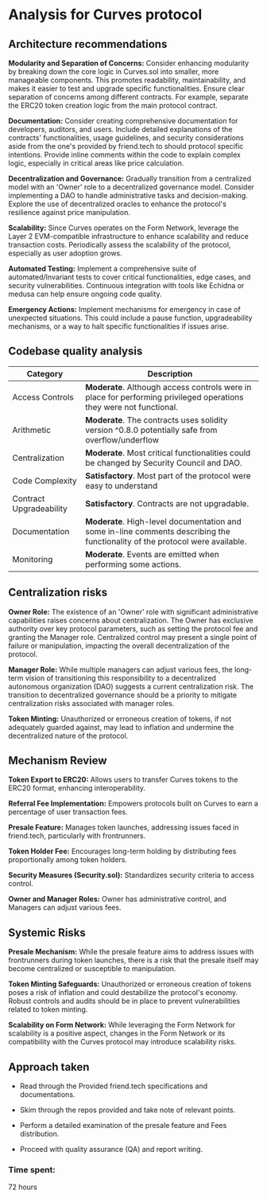 # Analysis for Curves protocol

## Architecture recommendations

**Modularity and Separation of Concerns:**
Consider enhancing modularity by breaking down the core logic in Curves.sol into smaller, more manageable components. This promotes readability, maintainability, and makes it easier to test and upgrade specific functionalities.
Ensure clear separation of concerns among different contracts. For example, separate the ERC20 token creation logic from the main protocol contract.

**Documentation:**
Consider creating comprehensive documentation for developers, auditors, and users. Include detailed explanations of the contracts' functionalities, usage guidelines, and security considerations aside from the one's provided by friend.tech to should protocol specific intentions.
Provide inline comments within the code to explain complex logic, especially in critical areas like price calculation.

**Decentralization and Governance:**
Gradually transition from a centralized model with an 'Owner' role to a decentralized governance model. Consider implementing a DAO to handle administrative tasks and decision-making.
Explore the use of decentralized oracles to enhance the protocol's resilience against price manipulation.

**Scalability:**
Since Curves operates on the Form Network, leverage the Layer 2 EVM-compatible infrastructure to enhance scalability and reduce transaction costs.
Periodically assess the scalability of the protocol, especially as user adoption grows.

**Automated Testing:**
Implement a comprehensive suite of automated/Invariant tests to cover critical functionalities, edge cases, and security vulnerabilities. Continuous integration with tools like Echidna or medusa can help ensure ongoing code quality.

**Emergency Actions:**
Implement mechanisms for emergency  in case of unexpected situations. This could include a pause function, upgradeability mechanisms, or a way to halt specific functionalities if issues arise.

## Codebase quality analysis
| Category | Description |
|--- | --- |
|Access Controls | **Moderate**. Although access controls were in place for performing privileged operations they were not functional.|
|Arithmetic | **Moderate**. The contracts uses solidity version ^0.8.0 potentially safe from overflow/underflow |
| Centralization | **Moderate**. Most critical functionalities could be changed by Security Council and DAO.|
| Code Complexity | **Satisfactory**. Most part of the protocol were easy to understand |
|Contract Upgradeability | **Satisfactory**. Contracts are not upgradable.|
| Documentation | **Moderate**. High-level documentation and some in-line comments describing the functionality of the protocol were available.|
| Monitoring | **Moderate**. Events are emitted when performing some actions.|

## Centralization risks
**Owner Role:**
The existence of an 'Owner' role with significant administrative capabilities raises concerns about centralization. The Owner has exclusive authority over key protocol parameters, such as setting the protocol fee and granting the Manager role.
Centralized control may present a single point of failure or manipulation, impacting the overall decentralization of the protocol.

**Manager Role:**
While multiple managers can adjust various fees, the long-term vision of transitioning this responsibility to a decentralized autonomous organization (DAO) suggests a current centralization risk.
The transition to decentralized governance should be a priority to mitigate centralization risks associated with manager roles.

**Token Minting:**
Unauthorized or erroneous creation of tokens, if not adequately guarded against, may lead to inflation and undermine the decentralized nature of the protocol.

## Mechanism Review
**Token Export to ERC20:**
Allows users to transfer Curves tokens to the ERC20 format, enhancing interoperability.

**Referral Fee Implementation:**
Empowers protocols built on Curves to earn a percentage of user transaction fees.

**Presale Feature:**
Manages token launches, addressing issues faced in friend.tech, particularly with frontrunners.

**Token Holder Fee:**
Encourages long-term holding by distributing fees proportionally among token holders.

**Security Measures (Security.sol):**
Standardizes security criteria to access control.

**Owner and Manager Roles:**
Owner has administrative control, and Managers can adjust various fees.

## Systemic Risks
**Presale Mechanism:**
While the presale feature aims to address issues with frontrunners during token launches, there is a risk that the presale itself may become centralized or susceptible to manipulation.

**Token Minting Safeguards:**
Unauthorized or erroneous creation of tokens poses a risk of inflation and could destabilize the protocol's economy.
Robust controls and audits should be in place to prevent vulnerabilities related to token minting.

**Scalability on Form Network:**
While leveraging the Form Network for scalability is a positive aspect, changes in the Form Network or its compatibility with the Curves protocol may introduce scalability risks.

## Approach taken
* Read through the Provided friend.tech specifications and documentations.

* Skim through the repos provided and take note of relevant points.

* Perform a detailed examination of the presale feature and Fees distribution.

* Proceed with quality assurance (QA) and report writing.

### Time spent:
72 hours
